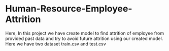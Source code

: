 # Human-Resource-Employee-Attrition
Here, In this project we have create model to find attrition of employee from provided past data and try to avoid future attrition using our created model. Here we have two dataset train.csv and test.csv
